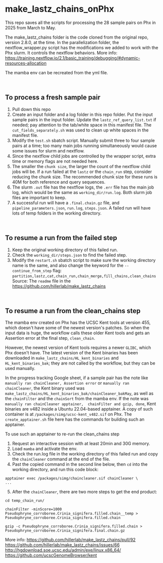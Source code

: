 # make_lastz_chains_onPhx
This repo saves all the scripts for processing the 28 sample pairs on Phx in 2025 from March to May.

The make_lastz_chains folder is the code cloned from the original repo, version 2.8.0, at the time. In the parallelization folder, the nextflow_wrapper.py script has the modifications we added to work with the Phx slurm. It controls the nextflow behaviors. 
More info: https://training.nextflow.io/2.1/basic_training/debugging/#dynamic-resources-allocation

The mamba env can be recreated from the yml file.

<br />

## To process a fresh sample pair
1. Pull down this repo
2. Create an input folder and a log folder in this repo folder. Put the input sample pairs in the input folder. Update the `lastz_ref_query_list.txt` if needed; pay attention to the tab/white space in this manifest file. The `cut_fields_separately.sh` was used to clean up white spaces in the manifest file. 
3. Modify the `test.sh` sbatch script. Manually submit three to four sample pairs at a time; too many main jobs running simultaneously would cause some issues for slurm and nextflow.
4. Since the nextflow child jobs are controlled by the wrapper script, extra time or memory flags are not needed here.
5. The smaller the `chunk size`, the larger the count of the nextflow child jobs will be. If a run failed at the `lastz` or the `chain_run` step, consider reducing the chunk size. The recommended chunk size for these runs is 40M for both reference and query sequences.
6. The slurm `.out` file has the nextflow logs, the `.err` file has the main job log, which would be the same as `working_dir/run.log`. Both slurm job files are important to keep.
7. A successful run will have a `.final.chain.gz` file, and `pipeline_parameters.json`, `run.log`, `steps.json`. A failed run will have lots of temp folders in the working directory.

<br />

## To resume a run from the failed step
1. Keep the original working directory of this failed run.
2. Check the `working_dir/steps.json` to find the failed step.
3. Modify the `restart.sh` sbatch script to make sure the working directory name is the same, and also change the keyword for the `--continue_from_step` flag: `partition,lastz,cat,chain_run,chain_merge,fill_chains,clean_chains`
Source: The `readme` file in the https://github.com/hillerlab/make_lastz_chains

<br />

## To resume a run from the clean_chains step
The mamba env created on Phx has the UCSC Kent tools at version 455, which doesn't have some of the newest version's patches. So when the input data is huge, the workflow calls these older Kent tools and gets an Assertion error at the final step, `clean_chain`.

However, the newest version of Kent tools requires a newer `GLIBC`, which Phx doesn't have. The latest version of the Kent binaries has been downloaded in `make_lastz_chains/HL_kent_binaries` and `HL_kent_binaries_bak`; they are not called by the workflow, but they can be used manually. 

In the progress tracking Google sheet, if a sample pair has the note like `manually ran chainCleaner, Assertion error` or `manually ran chainCleaner`, the Kent binary used was `make_lastz_chains/HL_kent_binaries_bak/chainCleaner_bakMay`, as well as the `chainFilter` and the `chainSort` from the mamba env. If the note was `manually ran chainCleaner apptainer,  chainFilter and gzip, done`, Kent binaries are v482 inside a Ubuntu 22.04-based apptainer. A copy of such container is at `/packages/simg/ucsc-kent_v482.sif` on Phx. The `create_apptainer.sh` file here has the commands for building such an apptainer. 

To use such an apptainer to re-run the clean_chains step

1. Request an interactive session with at least 20min and 30G memory.
2. Load `mamba` and activate the env.
3. Check the run.log file in the working directory of this failed run and copy the `chainCleaner` command at the end of the file.
4. Past the copied command in the second line below, then `cd` into the working directory, and run this code block:
```
apptainer exec /packages/simg/chaincleaner.sif chainCleaner \
...
```

5. After the `chainCleaner`, there are two more steps to get the end product:
```
cd temp_chain_run/

chainFilter -minScore=1000 Pseudophryne_corroboree.Crinia_signifera.filled.chain__temp > Pseudophryne_corroboree.Crinia_signifera.filled.chain

gzip -c Pseudophryne_corroboree.Crinia_signifera.filled.chain > Pseudophryne_corroboree.Crinia_signifera.final.chain.gz
```

More info:
https://github.com/hillerlab/make_lastz_chains/pull/92
https://github.com/hillerlab/make_lastz_chains/issues/66
http://hgdownload.soe.ucsc.edu/admin/exe/linux.x86_64/
https://github.com/ucscGenomeBrowser/kent
